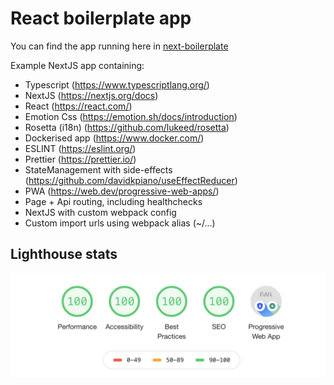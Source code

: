 # React boilerplate app

You can find the app running here in [next-boilerplate](https://next-boilerplate-delta.vercel.app/)

Example NextJS app containing:

- Typescript (https://www.typescriptlang.org/)
- NextJS (https://nextjs.org/docs)
- React (https://react.com/)
- Emotion Css (https://emotion.sh/docs/introduction)
- Rosetta (i18n) (https://github.com/lukeed/rosetta)
- Dockerised app (https://www.docker.com/)
- ESLINT (https://eslint.org/)
- Prettier (https://prettier.io/)
- StateManagement with side-effects (https://github.com/davidkpiano/useEffectReducer)
- PWA (https://web.dev/progressive-web-apps/)
- Page + Api routing, including healthchecks
- NextJS with custom webpack config
- Custom import urls using webpack alias (~/...)

## Lighthouse stats

![Lighthouse stats](docs/lighthouse.png)
